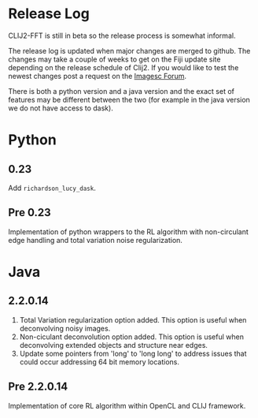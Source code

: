 # Release Log

CLIJ2-FFT is still in beta so the release process is somewhat informal.    

The release log is updated when major changes are merged to github.  The changes may take a couple of weeks to get on the Fiji update site depending on the release schedule of Clij2.  If you would like to test the newest changes post a request on the [Imagesc Forum](https://forum.image.sc/).  

There is both a python version and a java version and the exact set of features may be different between the two (for example in the java version we do not have access to dask).

# Python

## 0.23

Add ```richardson_lucy_dask```.

## Pre 0.23

Implementation of python wrappers to the RL algorithm with non-circulant edge handling and total variation noise regularization.

# Java

## 2.2.0.14

1.  Total Variation regularization option added.  This option is useful when deconvolving noisy images.  
2.  Non-ciculant deconvolution option added.  This option is useful when deconvolving extended objects and structure near edges.   
3.  Update some pointers from 'long' to 'long long' to address issues that could occur addressing 64 bit memory locations.  

## Pre 2.2.0.14 

Implementation of core RL algorithm within OpenCL and CLIJ framework. 